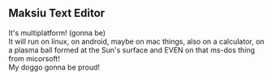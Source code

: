 Maksiu Text Editor
--------

It's multiplatform! (gonna be)  
It will run on linux, on android, maybe on mac things, also on a calculator, on a plasma ball formed at the Sun's surface and EVEN on that ms-dos thing from micorsoft!  
My doggo gonna be proud!

